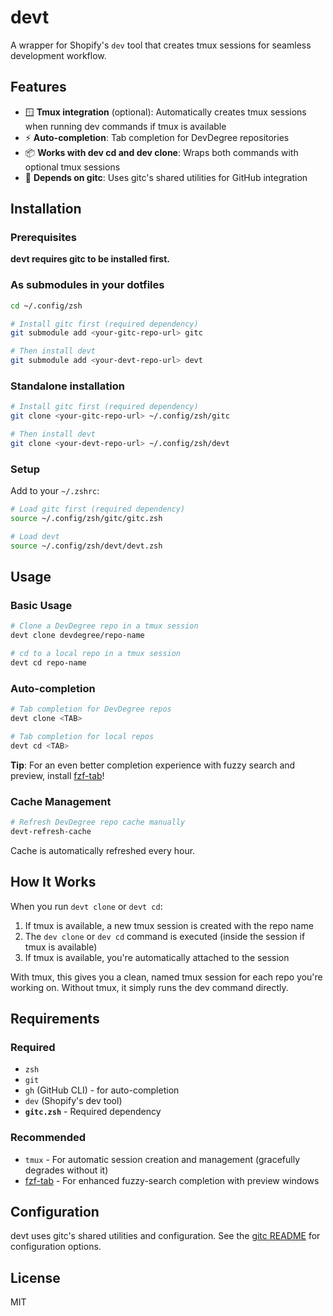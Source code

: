 # devt

A wrapper for Shopify's `dev` tool that creates tmux sessions for seamless development workflow.

## Features

- 🪟 **Tmux integration** (optional): Automatically creates tmux sessions when running dev commands if tmux is available
- ⚡ **Auto-completion**: Tab completion for DevDegree repositories
- 📦 **Works with dev cd and dev clone**: Wraps both commands with optional tmux sessions
- 🔧 **Depends on gitc**: Uses gitc's shared utilities for GitHub integration

## Installation

### Prerequisites

**devt requires gitc to be installed first.**

### As submodules in your dotfiles

```bash
cd ~/.config/zsh

# Install gitc first (required dependency)
git submodule add <your-gitc-repo-url> gitc

# Then install devt
git submodule add <your-devt-repo-url> devt
```

### Standalone installation

```bash
# Install gitc first (required dependency)
git clone <your-gitc-repo-url> ~/.config/zsh/gitc

# Then install devt
git clone <your-devt-repo-url> ~/.config/zsh/devt
```

### Setup

Add to your `~/.zshrc`:

```zsh
# Load gitc first (required dependency)
source ~/.config/zsh/gitc/gitc.zsh

# Load devt
source ~/.config/zsh/devt/devt.zsh
```

## Usage

### Basic Usage

```bash
# Clone a DevDegree repo in a tmux session
devt clone devdegree/repo-name

# cd to a local repo in a tmux session
devt cd repo-name
```

### Auto-completion

```bash
# Tab completion for DevDegree repos
devt clone <TAB>

# Tab completion for local repos
devt cd <TAB>
```

**Tip**: For an even better completion experience with fuzzy search and preview, install [fzf-tab](https://github.com/Aloxaf/fzf-tab)!

### Cache Management

```bash
# Refresh DevDegree repo cache manually
devt-refresh-cache
```

Cache is automatically refreshed every hour.

## How It Works

When you run `devt clone` or `devt cd`:
1. If tmux is available, a new tmux session is created with the repo name
2. The `dev clone` or `dev cd` command is executed (inside the session if tmux is available)
3. If tmux is available, you're automatically attached to the session

With tmux, this gives you a clean, named tmux session for each repo you're working on. Without tmux, it simply runs the dev command directly.

## Requirements

### Required
- `zsh`
- `git`
- `gh` (GitHub CLI) - for auto-completion
- `dev` (Shopify's dev tool)
- **`gitc.zsh`** - Required dependency

### Recommended
- `tmux` - For automatic session creation and management (gracefully degrades without it)
- [fzf-tab](https://github.com/Aloxaf/fzf-tab) - For enhanced fuzzy-search completion with preview windows

## Configuration

devt uses gitc's shared utilities and configuration. See the [gitc README](../gitc/README.md) for configuration options.

## License

MIT

